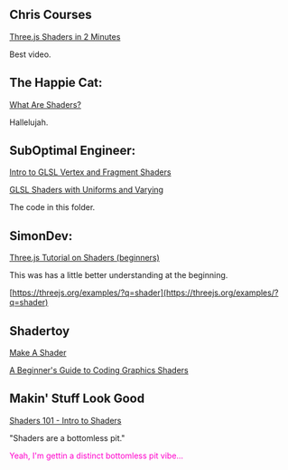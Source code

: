 ## Chris Courses

[Three.js Shaders in 2 Minutes](https://youtu.be/bC4xJzbKNd0)

Best video.

## The Happie Cat:

[What Are Shaders?](https://youtu.be/sXbdF4KjNOc)

Hallelujah.


## SubOptimal Engineer:

[Intro to GLSL Vertex and Fragment Shaders](https://youtu.be/EntBBM6nqQA)

[GLSL Shaders with Uniforms and Varying](https://youtu.be/dRo7SnOJlEM)

The code in this folder.

## SimonDev:

[Three.js Tutorial on Shaders (beginners)](https://youtu.be/C8Cuwq1eqDw)

This was has a little better understanding at the beginning.

[https://threejs.org/examples/?q=shader](https://threejs.org/examples/?q=shader)

## Shadertoy

[Make A Shader](https://www.shadertoy.com/new)

[A Beginner's Guide to Coding Graphics Shaders](https://gamedevelopment.tutsplus.com/tutorials/a-beginners-guide-to-coding-graphics-shaders--cms-23313)

## Makin' Stuff Look Good

[Shaders 101 - Intro to Shaders](https://youtu.be/T-HXmQAMhG0)

"Shaders are a bottomless pit."

<span style="color:#ff00cc;">Yeah, I'm gettin a distinct bottomless pit vibe...</span>

